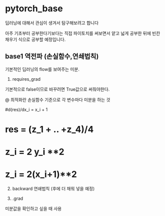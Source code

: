 # pytorch_base

딥러닝에 대해서 관심이 생겨서 탐구해보려고 합니다

아주 기초부터 공부한다기보다는 직접 파이토치를 써보면서 얕고 넓게 공부한 뒤에
빈칸 채우기 식으로 공부할 예정입니다.

## base1 역전파 (손실함수,연쇄법칙)

기본적인 딥러닝의 flow를 보여주는 미분.

1) requires_grad

기본적으로 false이므로 바꾸려면 True값으로 써줘야한다.

@ 최적화란 손실함수 기준으로 각 변수마다 미분을 하는 것

#d(res)/dx_i = x_i + 1
# res = (z_1 + .. +z_4)/4
# z_i = 2 y_i **2
# z_i = 2(x_i+1)**2

2) backward 
연쇄법칙 (후에 더 채워 넣을 예정)

3) .grad

미분값을 확인하고 싶을 때 사용

